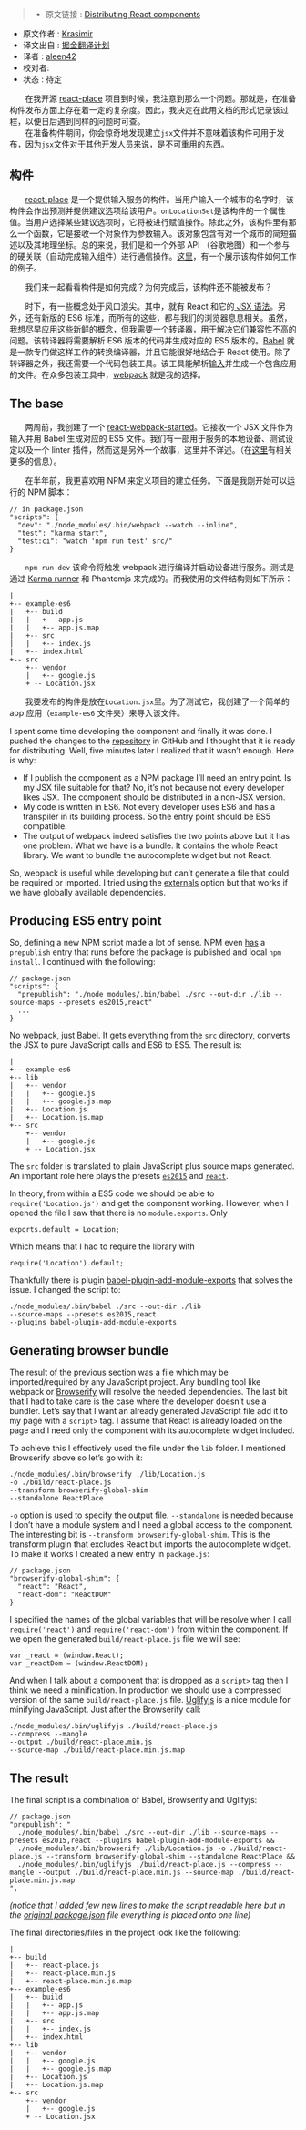 > * 原文链接 : [Distributing React components](http://krasimirtsonev.com/blog/article/distributing-react-components-babel-browserify-webpack-uglifyjs)
* 原文作者 : [Krasimir ](http://krasimirtsonev.com/blog/)
* 译文出自 : [掘金翻译计划](https://github.com/xitu/gold-miner)
* 译者 : [aleen42](http://aleen42.github.io/)
* 校对者: 
* 状态 :  待定

&#160; &#160; &#160; &#160;在我开源 [react-place](https://github.com/krasimir/react-place) 项目到时候，我注意到那么一个问题。那就是，在准备构件发布方面上存在着一定的复杂度。因此，我决定在此用文档的形式记录该过程，以便日后遇到同样的问题时可查。
<br />
&#160; &#160; &#160; &#160;在准备构件期间，你会惊奇地发现建立`jsx`文件并不意味着该构件可用于发布，因为`jsx`文件对于其他开发人员来说，是不可重用的东西。

## [](http://krasimirtsonev.com/blog/article/distributing-react-components-babel-browserify-webpack-uglifyjs#the-component)构件

&#160; &#160; &#160; &#160;[react-place](https://github.com/krasimir/react-place) 是一个提供输入服务的构件。当用户输入一个城市的名字时，该构件会作出预测并提供建议选项给该用户。`onLocationSet`是该构件的一个属性值。当用户选择某些建议选项时，它将被进行赋值操作。除此之外，该构件里有那么一个函数，它是接收一个对象作为参数输入。该对象包含有对一个城市的简短描述以及其地理坐标。总的来说，我们是和一个外部 API （谷歌地图）和一个参与的硬关联（自动完成输入组件）进行通信操作。[这里](http://krasimir.github.io/react-place/example/index.html)，有一个展示该构件如何工作的例子。

&#160; &#160; &#160; &#160;我们来一起看看构件是如何完成？为何完成后，该构件还不能被发布？

&#160; &#160; &#160; &#160;时下，有一些概念处于风口浪尖。其中，就有 React 和它的[ JSX 语法](https://facebook.github.io/react/docs/jsx-in-depth.html)。另外，还有新版的 ES6 标准，而所有的这些，都与我们的浏览器息息相关。虽然，我想尽早应用这些新鲜的概念，但我需要一个转译器，用于解决它们兼容性不高的问题。该转译器将需要解析 ES6 版本的代码并生成对应的 ES5 版本的。[Babel](http://babeljs.io/) 就是一款专门做这样工作的转换编译器，并且它能很好地结合于 React 使用。除了转译器之外，我还需要一个代码包装工具。该工具能解析[输入](https://developer.mozilla.org/en-US/docs/Web/JavaScript/Reference/Statements/import)并生成一个包含应用的文件。在众多包装工具中，[webpack](https://webpack.github.io/) 就是我的选择。

## [](http://krasimirtsonev.com/blog/article/distributing-react-components-babel-browserify-webpack-uglifyjs#the-base)The base

&#160; &#160; &#160; &#160;两周前，我创建了一个 [react-webpack-started](https://github.com/krasimir/react-webpack-starter)。它接收一个 JSX 文件作为输入并用 Babel 生成对应的 ES5 文件。我们有一部用于服务的本地设备、测试设定以及一个 linter 插件，然而这是另外一个故事，这里并不详述。（在[这里](http://krasimirtsonev.com/blog/article/a-modern-react-starter-pack-based-on-webpack)有相关更多的信息）。

&#160; &#160; &#160; &#160;在半年前，我更喜欢用 NPM 来定义项目的建立任务。下面是我刚开始可以运行的 NPM 脚本：

    // in package.json
    "scripts": {
      "dev": "./node_modules/.bin/webpack --watch --inline",
      "test": "karma start",
      "test:ci": "watch 'npm run test' src/"
    }

&#160; &#160; &#160; &#160;`npm run dev` 该命令将触发 webpack 进行编译并启动设备进行服务。测试是通过 [Karma runner](http://karma-runner.github.io/) 和 Phantomjs 来完成的。而我使用的文件结构则如下所示：

    |
    +-- example-es6
    |   +-- build
    |   |   +-- app.js
    |   |   +-- app.js.map
    |   +-- src
    |   |   +-- index.js
    |   +-- index.html
    +-- src
        +-- vendor
        |   +-- google.js
        + -- Location.jsx

&#160; &#160; &#160; &#160;我要发布的构件是放在`Location.jsx`里。为了测试它，我创建了一个简单的 app 应用（`example-es6` 文件夹）来导入该文件。

I spent some time developing the component and finally it was done. I pushed the changes to the [repository](https://github.com/krasimir/react-place) in GitHub and I thought that it is ready for distributing. Well, five minutes later I realized that it wasn’t enough. Here is why:

*   If I publish the component as a NPM package I’ll need an entry point. Is my JSX file suitable for that? No, it’s not because not every developer likes JSX. The component should be distributed in a non-JSX version.
*   My code is written in ES6\. Not every developer uses ES6 and has a transpiler in its building process. So the entry point should be ES5 compatible.
*   The output of webpack indeed satisfies the two points above but it has one problem. What we have is a bundle. It contains the whole React library. We want to bundle the autocomplete widget but not React.

So, webpack is useful while developing but can’t generate a file that could be required or imported. I tried using the [externals](https://webpack.github.io/docs/library-and-externals.html) option but that works if we have globally available dependencies.

## [](http://krasimirtsonev.com/blog/article/distributing-react-components-babel-browserify-webpack-uglifyjs#producing-es5-entry-point)Producing ES5 entry point

So, defining a new NPM script made a lot of sense. NPM even [has](https://docs.npmjs.com/misc/scripts) a `prepublish` entry that runs before the package is published and local `npm install`. I continued with the following:

    // package.json
    "scripts": {
      "prepublish": "./node_modules/.bin/babel ./src --out-dir ./lib --source-maps --presets es2015,react"
      ...
    }

No webpack, just Babel. It gets everything from the `src` directory, converts the JSX to pure JavaScript calls and ES6 to ES5\. The result is:

    |
    +-- example-es6
    +-- lib
    |   +-- vendor
    |   |   +-- google.js
    |   |   +-- google.js.map
    |   +-- Location.js
    |   +-- Location.js.map
    +-- src
        +-- vendor
        |   +-- google.js
        + -- Location.jsx

The `src` folder is translated to plain JavaScript plus source maps generated. An important role here plays the presets [`es2015`](https://babeljs.io/docs/plugins/preset-es2015/) and [`react`](https://babeljs.io/docs/plugins/preset-react/).

In theory, from within a ES5 code we should be able to `require('Location.js')` and get the component working. However, when I opened the file I saw that there is no `module.exports`. Only

    exports.default = Location;

Which means that I had to require the library with

    require('Location').default;

Thankfully there is plugin [babel-plugin-add-module-exports](https://www.npmjs.com/package/babel-plugin-add-module-exports) that solves the issue. I changed the script to:

    ./node_modules/.bin/babel ./src --out-dir ./lib 
    --source-maps --presets es2015,react 
    --plugins babel-plugin-add-module-exports

## [](http://krasimirtsonev.com/blog/article/distributing-react-components-babel-browserify-webpack-uglifyjs#generating-browser-bundle)Generating browser bundle

The result of the previous section was a file which may be imported/required by any JavaScript project. Any bundling tool like webpack or [Browserify](http://browserify.org/) will resolve the needed dependencies. The last bit that I had to take care is the case where the developer doesn’t use a bundler. Let’s say that I want an already generated JavaScript file add it to my page with a `script>` tag. I assume that React is already loaded on the page and I need only the component with its autocomplete widget included.

To achieve this I effectively used the file under the `lib` folder. I mentioned Browserify above so let’s go with it:

    ./node_modules/.bin/browserify ./lib/Location.js 
    -o ./build/react-place.js 
    --transform browserify-global-shim 
    --standalone ReactPlace

`-o` option is used to specify the output file. `--standalone` is needed because I don’t have a module system and I need a global access to the component. The interesting bit is `--transform browserify-global-shim`. This is the transform plugin that excludes React but imports the autocomplete widget. To make it works I created a new entry in `package.js`:

    // package.json
    "browserify-global-shim": {
      "react": "React",
      "react-dom": "ReactDOM"
    }

I specified the names of the global variables that will be resolve when I call `require('react')` and `require('react-dom')` from within the component. If we open the generated `build/react-place.js` file we will see:

    var _react = (window.React);
    var _reactDom = (window.ReactDOM);

And when I talk about a component that is dropped as a `script>` tag then I think we need a minification. In production we should use a compressed version of the same `build/react-place.js` file. [Uglifyjs](https://www.npmjs.com/package/uglify-js) is a nice module for minifying JavaScript. Just after the Browserify call:

    ./node_modules/.bin/uglifyjs ./build/react-place.js 
    --compress --mangle 
    --output ./build/react-place.min.js 
    --source-map ./build/react-place.min.js.map

## [](http://krasimirtsonev.com/blog/article/distributing-react-components-babel-browserify-webpack-uglifyjs#the-result)The result

The final script is a combination of Babel, Browserify and Uglifyjs:

    // package.json
    "prepublish": "
      ./node_modules/.bin/babel ./src --out-dir ./lib --source-maps --presets es2015,react --plugins babel-plugin-add-module-exports && 
      ./node_modules/.bin/browserify ./lib/Location.js -o ./build/react-place.js --transform browserify-global-shim --standalone ReactPlace && 
      ./node_modules/.bin/uglifyjs ./build/react-place.js --compress --mangle --output ./build/react-place.min.js --source-map ./build/react-place.min.js.map
    ",

_(notice that I added few new lines to make the script readable here but in the [original package.json](https://github.com/krasimir/react-place/blob/master/package.json#L25) file everything is placed onto one line)_

The final directories/files in the project look like the following:

    |
    +-- build
    |   +-- react-place.js
    |   +-- react-place.min.js
    |   +-- react-place.min.js.map
    +-- example-es6
    |   +-- build
    |   |   +-- app.js
    |   |   +-- app.js.map
    |   +-- src
    |   |   +-- index.js
    |   +-- index.html
    +-- lib
    |   +-- vendor
    |   |   +-- google.js
    |   |   +-- google.js.map
    |   +-- Location.js
    |   +-- Location.js.map
    +-- src
        +-- vendor
        |   +-- google.js
        + -- Location.jsx
